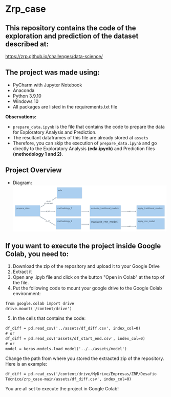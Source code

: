 # Zrp_case

## This repository contains the code of the exploration and prediction of the dataset described at:
https://zrp.github.io/challenges/data-science/

## The project was made using:
- PyCharm with Jupyter Notebook
- Anaconda
- Python 3.9.10
- Windows 10
- All packages are listed in the requirements.txt file

**Observations:**
- `prepare_data.ipynb` is the file that contains the code to prepare the data for Exploratory Analysis and Prediction.
- The resultant dataframes of this file are already stored at `assets`
- Therefore, you can skip the execution of `prepare_data.ipynb` and go directly to the Exploratory Analysis **(eda.ipynb)** and Prediction files **(methodology 1 and 2)**.

## Project Overview
- Diagram:
![Diagram](https://github.com/guico3lho/zrp_case/blob/main/assets/diagram_zrp_case.png?raw=true)

## If you want to execute the project inside Google Colab, you need to:
1. Download the zip of the repository and upload it to your Google Drive
2. Extract it
3. Open any .ipyb file and click on the button "Open in Colab" at the top of the file.
4. Put the following code to mount your google drive to the Google Colab environment:

```
from google.colab import drive
drive.mount('/content/drive')
```

5.  In the cells that contains the code:

```
df_diff = pd.read_csv('../assets/df_diff.csv', index_col=0)
# or
df_diff = pd.read_csv('assets/df_start_end.csv', index_col=0)
# or
model = keras.models.load_model('../../assets/model')
```
Change the path from where you stored the extracted zip of the repository.
Here is an example:


```
df_diff = pd.read_csv('/content/drive/MyDrive/Empresas/ZRP/Desafio Técnico/zrp_case-main/assets/df_diff.csv', index_col=0)
```

You are all set to execute the project in Google Colab!


